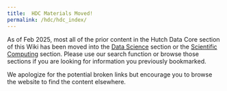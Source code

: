 ```yaml
---
title:  HDC Materials Moved!
permalink: /hdc/hdc_index/
---
```


As of Feb 2025, most all of the prior content in the Hutch Data Core section of this Wiki has been moved into the [Data Science](/_datascience/ds_index.md) section or the [Scientific Computing](/_scicomputing/comp_index.md) section.  Please use our search function or browse those sections if you are looking for information you previously bookmarked. 

We apologize for the potential broken links but encourage you to browse the website to find the content elsewhere.  